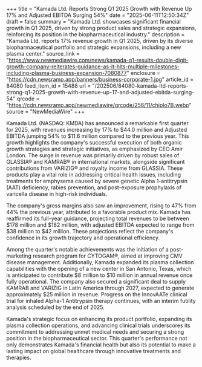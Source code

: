 +++
title = "Kamada Ltd. Reports Strong Q1 2025 Growth with Revenue Up 17% and Adjusted EBITDA Surging 54%"
date = "2025-06-11T12:50:34Z"
draft = false
summary = "Kamada Ltd. showcases significant financial growth in Q1 2025, driven by strong product sales and strategic expansions, reinforcing its position in the biopharmaceutical industry."
description = "Kamada Ltd. reports 17% revenue growth in Q1 2025, driven by its diverse biopharmaceutical portfolio and strategic expansions, including a new plasma center."
source_link = "https://www.newmediawire.com/news/kamada-q1-results-double-digit-growth-company-reiterates-guidance-as-it-hits-multiple-milestones-including-plasma-business-expansion-7080877"
enclosure = "https://cdn.newsramp.app/banners/business-corporate-1.jpg"
article_id = 84080
feed_item_id = 15488
url = "/202506/84080-kamada-ltd-reports-strong-q1-2025-growth-with-revenue-up-17-and-adjusted-ebitda-surging-54"
qrcode = "https://cdn.newsramp.app/newmediawire/qrcode/256/11/chiplo7B.webp"
source = "NewMediaWire"
+++

<p>Kamada Ltd. (NASDAQ: KMDA) has announced a remarkable first quarter for 2025, with revenues increasing by 17% to $44.0 million and Adjusted EBITDA jumping 54% to $11.6 million compared to the previous year. This growth highlights the company's successful execution of both organic growth strategies and strategic initiatives, as emphasized by CEO Amir London. The surge in revenue was primarily driven by robust sales of GLASSIA® and KAMRAB® in international markets, alongside significant contributions from VARIZIG® and royalty income from GLASSIA. These products play a vital role in addressing critical health issues, including treatments for emphysema caused by severe genetic Alpha 1-antitrypsin (AAT) deficiency, rabies prevention, and post-exposure prophylaxis of varicella disease in high-risk individuals.</p><p>The company's gross margins also saw an improvement, rising to 47% from 44% the previous year, attributed to a favorable product mix. Kamada has reaffirmed its full-year guidance, projecting total revenues to be between $178 million and $182 million, with adjusted EBITDA expected to range from $38 million to $42 million. These projections reflect the company's confidence in its growth trajectory and operational efficiency.</p><p>Among the quarter's notable achievements was the initiation of a post-marketing research program for CYTOGAM®, aimed at improving CMV disease management. Additionally, Kamada expanded its plasma collection capabilities with the opening of a new center in San Antonio, Texas, which is anticipated to contribute $8 million to $10 million in annual revenue once fully operational. The company also secured a significant deal to supply KAMRAB and VARIZIG in Latin America through 2027, expected to generate approximately $25 million in revenue. Progress on the InnovAATe clinical trial for inhaled Alpha-1 Antitrypsin therapy continues, with an interim futility analysis scheduled by the end of 2025.</p><p>Kamada's strategic focus on enhancing its product portfolio, expanding its plasma collection operations, and advancing clinical trials underscores its commitment to addressing unmet medical needs and securing a strong position in the biopharmaceutical sector. This quarter's performance not only demonstrates Kamada's financial health but also its potential to make a lasting impact on global healthcare through innovative treatments and therapies.</p>